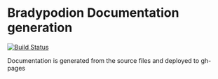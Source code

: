 # Bradypodion Documentation generation
[![Build Status](https://travis-ci.org/excellenteasy/docs.bradypodion.io.png?branch=master)](https://travis-ci.org/excellenteasy/docs.bradypodion.io)

Documentation is generated from the source files and deployed to gh-pages